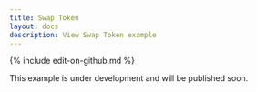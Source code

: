 ```yaml
---
title: Swap Token
layout: docs
description: View Swap Token example
---
```

{% include edit-on-github.md %}

This example is under development and will be published soon.
